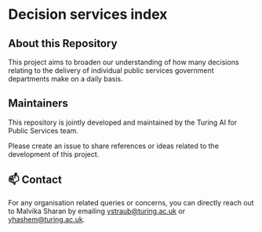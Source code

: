 # Decision services index

## About this Repository

This project aims to broaden our understanding of how many decisions relating to the delivery of individual public services government departments make on a daily basis.

## Maintainers

This repository is jointly developed and maintained by the Turing AI for Public Services team.

Please create an issue to share references or ideas related to the development of this project.


📫 Contact
---

For any organisation related queries or concerns, you can directly reach out to Malvika Sharan by emailing [vstraub@turing.ac.uk](mailto:vstraub@turing.ac.uk) or [yhashem@turing.ac.uk](mailto:yhashem@turing.ac.uk). 

